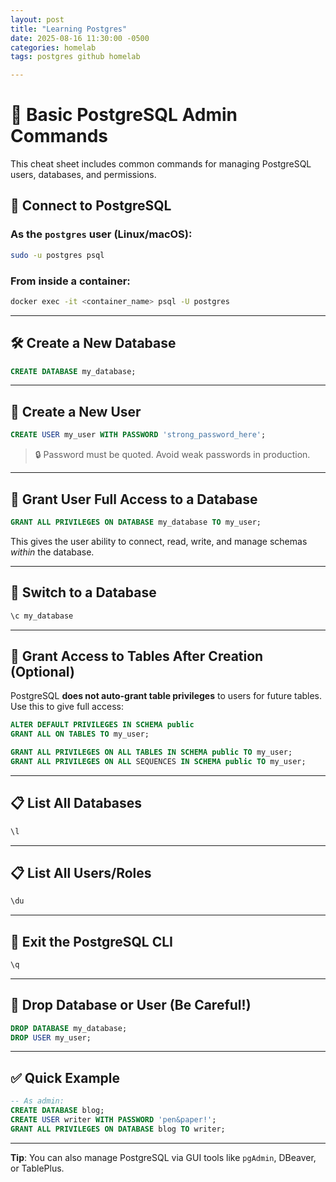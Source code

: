 ```yaml
---
layout: post
title: "Learning Postgres"
date: 2025-08-16 11:30:00 -0500
categories: homelab
tags: postgres github homelab

---
```


# 📘 Basic PostgreSQL Admin Commands

This cheat sheet includes common commands for managing PostgreSQL users, databases, and permissions.

## 🔐 Connect to PostgreSQL

### As the `postgres` user (Linux/macOS):
```bash
sudo -u postgres psql
```

### From inside a container:
```bash
docker exec -it <container_name> psql -U postgres
```

---

## 🛠️ Create a New Database

```sql
CREATE DATABASE my_database;
```

---

## 👤 Create a New User

```sql
CREATE USER my_user WITH PASSWORD 'strong_password_here';
```

> 🔒 Password must be quoted. Avoid weak passwords in production.

---

## 🎯 Grant User Full Access to a Database

```sql
GRANT ALL PRIVILEGES ON DATABASE my_database TO my_user;
```

This gives the user ability to connect, read, write, and manage schemas *within* the database.

---

## 🔄 Switch to a Database

```sql
\c my_database
```

---

## 🧱 Grant Access to Tables After Creation (Optional)

PostgreSQL **does not auto-grant table privileges** to users for future tables. Use this to give full access:

```sql
ALTER DEFAULT PRIVILEGES IN SCHEMA public
GRANT ALL ON TABLES TO my_user;

GRANT ALL PRIVILEGES ON ALL TABLES IN SCHEMA public TO my_user;
GRANT ALL PRIVILEGES ON ALL SEQUENCES IN SCHEMA public TO my_user;
```

---

## 📋 List All Databases

```sql
\l
```

---

## 📋 List All Users/Roles

```sql
\du
```

---

## 🚪 Exit the PostgreSQL CLI

```sql
\q
```

---

## 🧼 Drop Database or User (Be Careful!)

```sql
DROP DATABASE my_database;
DROP USER my_user;
```

---

## ✅ Quick Example

```sql
-- As admin:
CREATE DATABASE blog;
CREATE USER writer WITH PASSWORD 'pen&paper!';
GRANT ALL PRIVILEGES ON DATABASE blog TO writer;
```

---

**Tip**: You can also manage PostgreSQL via GUI tools like `pgAdmin`, DBeaver, or TablePlus.
